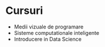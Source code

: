 # Cursuri

* Medii vizuale de programare
* Sisteme computationale inteligente
* Introducere in Data Science

